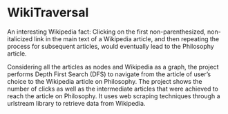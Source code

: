 # WikiTraversal

An interesting Wikipedia fact: Clicking on the first non-parenthesized, 
non-italicized link in the main text of a Wikipedia article, and then 
repeating the process for subsequent articles, would eventually lead to
the Philosophy article.

Considering all the articles as nodes and Wikipedia as a graph, the project
performs Depth First Search (DFS) to navigate from the article of user’s choice
to the Wikipedia article on Philosophy. The project shows the number of clicks 
as well as the intermediate articles that were achieved to reach the article on
Philosophy. It uses web scraping techniques through a urlstream library to 
retrieve data from Wikipedia.
